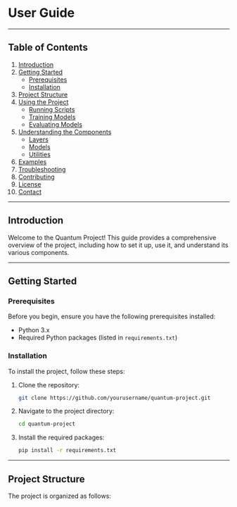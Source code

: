 # User Guide

---

## Table of Contents
1. [Introduction](#introduction)
2. [Getting Started](#getting-started)
    - [Prerequisites](#prerequisites)
    - [Installation](#installation)
3. [Project Structure](#project-structure)
4. [Using the Project](#using-the-project)
    - [Running Scripts](#running-scripts)
    - [Training Models](#training-models)
    - [Evaluating Models](#evaluating-models)
5. [Understanding the Components](#understanding-the-components)
    - [Layers](#layers)
    - [Models](#models)
    - [Utilities](#utilities)
6. [Examples](#examples)
7. [Troubleshooting](#troubleshooting)
8. [Contributing](#contributing)
9. [License](#license)
10. [Contact](#contact)

---

## Introduction

Welcome to the Quantum Project! This guide provides a comprehensive overview of the project, including how to set it up, use it, and understand its various components.

---

## Getting Started

### Prerequisites

Before you begin, ensure you have the following prerequisites installed:
- Python 3.x
- Required Python packages (listed in `requirements.txt`)

### Installation

To install the project, follow these steps:

1. Clone the repository:
    ```sh
    git clone https://github.com/yourusername/quantum-project.git
    ```
2. Navigate to the project directory:
    ```sh
    cd quantum-project
    ```
3. Install the required packages:
    ```sh
    pip install -r requirements.txt
    ```

---

## Project Structure

The project is organized as follows:


